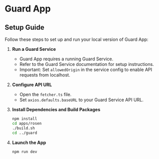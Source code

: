 # Guard App

## Setup Guide

Follow these steps to set up and run your local version of Guard App:

1. **Run a Guard Service**

   - Guard App requires a running Guard Service.
   - Refer to the Guard Service documentation for setup instructions.
   - Important: Set `allowedOrigin` in the service config to enable API requests from localhost.

2. **Configure API URL**

   - Open the `fetcher.ts` file.
   - Set `axios.defaults.baseURL` to your Guard Service API URL.

3. **Install Dependencies and Build Packages**
   ```bash
   npm install
   cd apps/rosen
   ./build.sh
   cd ../guard
   ```
4. **Launch the App**
   ```bash
   npm run dev
   ```
